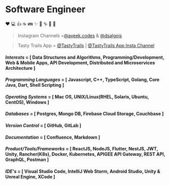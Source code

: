 # Software Engineer

:heart: :computer: :+1: :coffee: :family: :sparkles: :thinking: :capricorn: :metal: 🎵

<!---
>Udemy Course Author = <a href="https://www.udemy.com/course/go-api-development/?couponCode=3679F402160D72A10115" target="_blank">GO API Development</a>
--->

>Instagram Channels =[@aveek.codes](https://www.instagram.com/aveek.codes/) & [@dsalgojs](https://www.instagram.com/dsalgojs/)

>Tasty Trails App = [@TastyTrails](https://tastytrails.live) | [@TastyTrails App Insta Channel](https://www.instagram.com/tastytrails.live/) 

#### *Interests* = [ Data Structures and Algorithms, Programming/Development, Web & Mobile Apps, API Development, Distributed and Microservices Architecture ]
#### *Programming Languages* = [ Javascript, C++, TypeScript, Golang, Core Java, Dart, Shell Scripting ]
#### *Operating Systems* = [ Mac OS, UNIX/Linux(RHEL, Solaris, Ubuntu, CentOS), Windows ]
#### *Databases* = [ Postgres, Mongo DB, Firebase Cloud Storage, Couchbase ]
#### *Version Control* = [ GitHub, GitLab ]
#### *Documentation* = [ Confluence, Markdown ]
#### *Product/Tools/Frameworks* = [ ReactJS, NodeJS, Flutter, NestJS, JWT, Unity, Rancher(K8s), Docker, Kubernetes, APIGEE API Gateway, REST API, GraphQL, Postman ]
#### *IDE's* = [ Visual Studio Code, IntelliJ Web Storm, Android Studio, Unity & Unreal Engine, XCode ]
